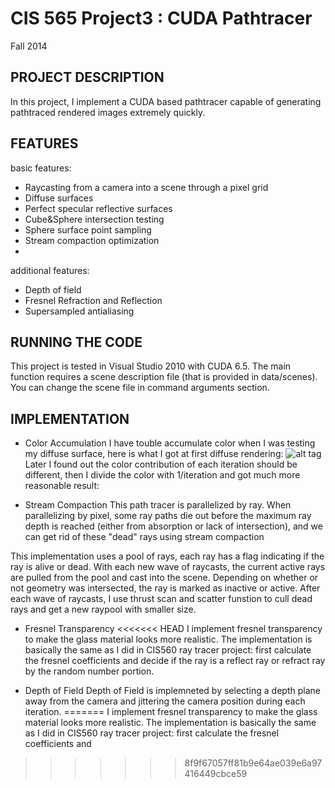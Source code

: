CIS 565 Project3 : CUDA Pathtracer
===================

Fall 2014


## PROJECT DESCRIPTION
In this project, I implement a CUDA based pathtracer capable of
generating pathtraced rendered images extremely quickly. 

## FEATURES
basic features:
* Raycasting from a camera into a scene through a pixel grid
* Diffuse surfaces
* Perfect specular reflective surfaces
* Cube&Sphere intersection testing
* Sphere surface point sampling
* Stream compaction optimization 
* 

additional features:
* Depth of field
* Fresnel Refraction and Reflection
* Supersampled antialiasing

## RUNNING THE CODE
This project is tested in Visual Studio 2010 with CUDA 6.5.
The main function requires a scene description file (that is provided in data/scenes). 
You can change the scene file in command arguments section.


## IMPLEMENTATION
* Color Accumulation
I have touble accumulate color when I was testing my diffuse surface, here is what I got at first diffuse rendering:
![alt tag](https://raw.githubusercontent.com/XJMa/Project3-Pathtracer/master/screenShoots/bug.jpg)
Later I found out the color contribution of each iteration should be different, then I divide the color with 1/iteration and got much more reasonable result: 

* Stream Compaction
This path tracer is parallelized by ray. When parallelizing by pixel, some ray paths die out before the maximum ray depth is reached (either from absorption or lack of intersection), and we can get rid of these "dead" rays using stream compaction

This implementation uses a pool of rays, each ray has a flag indicating if the ray is alive or dead. With each new wave of raycasts, the current active rays are pulled from the pool and cast into the scene. Depending on whether or not geometry was intersected, the ray is marked as inactive or active. After each wave of raycasts, I use thrust scan and scatter funstion to cull dead rays and get a new raypool with smaller size. 

* Fresnel Transparency
<<<<<<< HEAD
I implement fresnel transparency to make the glass material looks more realistic. The implementation is basically the same as I did in CIS560 ray tracer project: first calculate the fresnel coefficients and decide if the ray is a reflect ray or refract ray by the random number portion.

* Depth of Field
Depth of Field is implemneted by selecting a depth plane away from the camera and jittering the camera position during each iteration.
=======
I implement fresnel transparency to make the glass material looks more realistic. The implementation is basically the same as I did in CIS560 ray tracer project: first calculate the fresnel coefficients and 
>>>>>>> 8f9f67057ff81b9e64ae039e6a97416449cbce59
